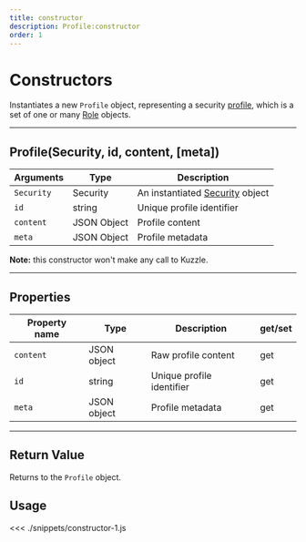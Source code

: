```yaml
---
title: constructor
description: Profile:constructor
order: 1
---
```


# Constructors

Instantiates a new `Profile` object, representing a security [profile](/core/1/guide/guides/essentials/security/#users-profiles-and-roles), which is a set of one or many [Role](/sdk/js/5/role) objects.

---

## Profile(Security, id, content, [meta])

| Arguments  | Type        | Description                                           |
| ---------- | ----------- | ----------------------------------------------------- |
| `Security` | Security    | An instantiated [Security](/sdk/js/5/security) object |
| `id`       | string      | Unique profile identifier                             |
| `content`  | JSON Object | Profile content                                       |
| `meta`     | JSON Object | Profile metadata                                      |

**Note:** this constructor won't make any call to Kuzzle.

---

## Properties

| Property name | Type        | Description               | get/set |
| ------------- | ----------- | ------------------------- | ------- |
| `content`     | JSON object | Raw profile content       | get     |
| `id`          | string      | Unique profile identifier | get     |
| `meta`        | JSON object | Profile metadata          | get     |

---

## Return Value

Returns to the `Profile` object.

## Usage

<<< ./snippets/constructor-1.js
